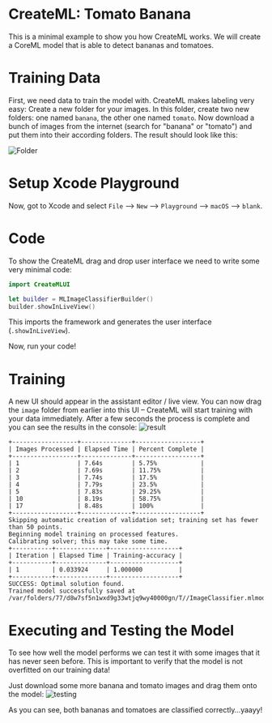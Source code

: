 # CreateML: Tomato Banana

This is a minimal example to show you how CreateML works. We will create a CoreML model that is able to detect bananas and tomatoes.

# Training Data
First, we need data to train the model with. CreateML makes labeling very easy: Create a new folder for your images. In this folder, create two new folders: one named `banana`, the other one named `tomato`. Now download a bunch of images from the internet (search for "banana" or "tomato") and put them into their according folders. The result should look like this:

![Folder](https://raw.githubusercontent.com/frogg/CreateML-Tomato-Banana/master/screenshots/training%20data.png)

# Setup Xcode Playground
Now, got to Xcode and select `File` —> `New` —> `Playground` —> `macOS` —> `blank`.

# Code
To show the CreateML drag and drop user interface we need to write some very minimal code:
```Swift
import CreateMLUI

let builder = MLImageClassifierBuilder()
builder.showInLiveView()
```

This imports the framework and generates the user interface (`.showInLiveView`).

Now, run your code!

# Training
A new UI should appear in the assistant editor / live view. You can now drag the `image` folder from earlier into this UI – CreateML will start training with your data immediately. 
After a few seconds the process is complete and you can see the results in the console:
![result](https://raw.githubusercontent.com/frogg/CreateML-Tomato-Banana/master/screenshots/xcode%20playground.png)
```
+------------------+--------------+------------------+
| Images Processed | Elapsed Time | Percent Complete |
+------------------+--------------+------------------+
| 1                | 7.64s        | 5.75%            |
| 2                | 7.69s        | 11.75%           |
| 3                | 7.74s        | 17.5%            |
| 4                | 7.79s        | 23.5%            |
| 5                | 7.83s        | 29.25%           |
| 10               | 8.19s        | 58.75%           |
| 17               | 8.48s        | 100%             |
+------------------+--------------+------------------+
Skipping automatic creation of validation set; training set has fewer than 50 points.
Beginning model training on processed features. 
Calibrating solver; this may take some time.
+-----------+--------------+-------------------+
| Iteration | Elapsed Time | Training-accuracy |
+-----------+--------------+-------------------+
| 1         | 0.033924     | 1.000000          |
+-----------+--------------+-------------------+
SUCCESS: Optimal solution found.
Trained model successfully saved at /var/folders/77/d8w7sf5n1wxd9g33wtjq9wy40000gn/T//ImageClassifier.mlmodel.

```

# Executing and Testing the Model
To see how well the model performs we can test it with some images that it has never seen before. This is important to verify that the model is not overfitted on our training data!

Just download some more banana and tomato images and drag them onto the model:
![testing](https://raw.githubusercontent.com/frogg/CreateML-Tomato-Banana/master/screenshots/testing.png)

As you can see, both bananas and tomatoes are classified correctly…yaayy!
